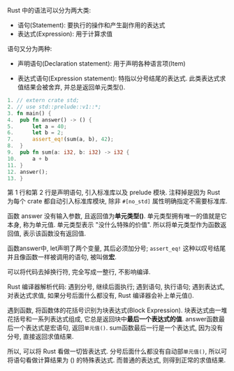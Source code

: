
Rust 中的语法可以分为两大类: 

* 语句(Statement): 要执行的操作和产生副作用的表达式
* 表达式(Expression): 用于计算求值

语句又分为两种:

* 声明语句(Declaration statement): 用于声明各种语言项(Item)

* 表达式语句(Expression statement): 特指以分号结尾的表达式. 此类表达式求值结果会被舍弃, 并总是返回单元类型().

```rust
1. // extern crate std;
2. // use std::prelude::v1::*;
3. fn main() {
4. 	pub fn answer() -> () {
5. 		let a = 40;
6. 		let b = 2;
7. 		assert_eq!(sum(a, b), 42);
8. 	}
9. 	pub fn sum(a: i32, b: i32) -> i32 {
10.	 	a + b
11.	}
12.	answer();
13. }
```

第 1 行和第 2 行是声明语句, 引入标准库以及 prelude 模块. 注释掉是因为 Rust 为每个 crate 都自动引入标准库模块, 除非 `#[no_std]` 属性明确指定不需要标准库.

函数 answer 没有输入参数, 且返回值为**单元类型()**. 单元类型拥有唯一的值就是它本身, 称为单元值. 单元类型表示 "没什么特殊的价值". 所以将单元类型作为函数返回值, 表示该函数没有返回值.

函数answer中, let声明了两个变量, 其后必须加分号; `assert_eq!` 这种以叹号结尾并且像函数一样被调用的语句, 被叫做**宏**.

可以将代码去掉换行符, 完全写成一整行, 不影响编译.

Rust 编译器解析代码: 遇到分号, 继续后面执行; 遇到语句, 执行语句; 遇到表达式, 对表达式求值, 如果分号后面什么都没有, Rust 编译器会补上单元值().

遇到函数, 将函数体的花括号识别为块表达式(Block Expression). 块表达式由一堆花括号和一系列表达式组成, 它总是返回块中**最后一个表达式的值**. answer函数最后一个表达式是宏语句, 返回`单元值()`. sum函数最后一行是一个表达式, 因为没有分号, 直接返回求值结果.

所以, 可以将 Rust 看做一切皆表达式. 分号后面什么都没有自动部`单元值()`, 所以可将语句看做计算结果为 () 的特殊表达式. 而普通的表达式, 则得到正常的求值结果.




